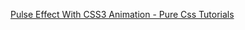 [Pulse Effect With CSS3 Animation - Pure Css Tutorials](https://www.youtube.com/watch?v=r_RXm5NyBo0)